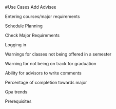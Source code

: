 #Use Cases
Add Advisee

Entering courses/major requirements

Schedule Planning

Check Major Requirements

Logging in

Warnings for classes not being offered in a semester

Warning for not being on track for graduation

Ability for advisors to write comments

Percentage of completion towards major

Gpa trends

Prerequisites 